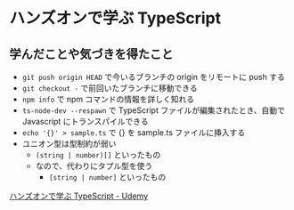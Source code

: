 # ハンズオンで学ぶ TypeScript

## 学んだことや気づきを得たこと

- `git push origin HEAD` で今いるブランチの origin をリモートに push する
- `git checkout -` で前回いたブランチに移動できる
- `npm info` で npm コマンドの情報を詳しく知れる
- `ts-node-dev --respawn` で TypeScript ファイルが編集されたとき、自動で Javascript にトランスパイルできる
- `echo '{}' > sample.ts` で {} を sample.ts ファイルに挿入する
- ユニオン型は型制約が弱い
  - `(string | number)[]` といったもの
  - なので、代わりにタプル型を使う
    - `[string | number]` といったもの

[ハンズオンで学ぶ TypeScript - Udemy](https://www.udemy.com/course/ts-for-js-developers/learn/lecture/17755872#overview)
